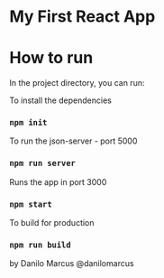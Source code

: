# My First React App

# How to run
In the project directory, you can run:

To install the dependencies
### `npm init`

To run the json-server - port 5000
### `npm run server`

Runs the app in port 3000
### `npm start`

To build for production
### `npm run build`


by Danilo Marcus
@danilomarcus